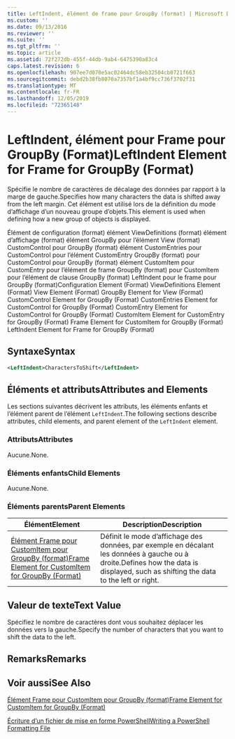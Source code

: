 ```yaml
---
title: LeftIndent, élément de frame pour GroupBy (format) | Microsoft Docs
ms.custom: ''
ms.date: 09/13/2016
ms.reviewer: ''
ms.suite: ''
ms.tgt_pltfrm: ''
ms.topic: article
ms.assetid: 72f272db-455f-44db-9ab4-6475390a83c4
caps.latest.revision: 6
ms.openlocfilehash: 907ee7d070e5ac02464dc58eb32504cb0721f663
ms.sourcegitcommit: debd2b38fb8070a7357bf1a4bf9cc736f3702f31
ms.translationtype: MT
ms.contentlocale: fr-FR
ms.lasthandoff: 12/05/2019
ms.locfileid: "72365148"
---
```

# <a name="leftindent-element-for-frame-for-groupby-format"></a><span data-ttu-id="0b8db-102">LeftIndent, élément pour Frame pour GroupBy (Format)</span><span class="sxs-lookup"><span data-stu-id="0b8db-102">LeftIndent Element for Frame for GroupBy (Format)</span></span>

<span data-ttu-id="0b8db-103">Spécifie le nombre de caractères de décalage des données par rapport à la marge de gauche.</span><span class="sxs-lookup"><span data-stu-id="0b8db-103">Specifies how many characters the data is shifted away from the left margin.</span></span> <span data-ttu-id="0b8db-104">Cet élément est utilisé lors de la définition du mode d’affichage d’un nouveau groupe d’objets.</span><span class="sxs-lookup"><span data-stu-id="0b8db-104">This element is used when defining how a new group of objects is displayed.</span></span>

<span data-ttu-id="0b8db-105">Élément de configuration (format) élément ViewDefinitions (format) élément d’affichage (format) élément GroupBy pour l’élément View (format) CustomControl pour GroupBy (format) élément CustomEntries pour CustomControl pour l’élément CustomEntry GroupBy (format) pour CustomControl pour GroupBy (format) élément CustomItem pour CustomEntry pour l’élément de frame GroupBy (format) pour CustomItem pour l’élément de clause GroupBy (format) LeftIndent pour le frame pour GroupBy (format)</span><span class="sxs-lookup"><span data-stu-id="0b8db-105">Configuration Element (Format) ViewDefinitions Element (Format) View Element (Format) GroupBy Element for View (Format) CustomControl Element for GroupBy (Format) CustomEntries Element for CustomControl for GroupBy (Format) CustomEntry Element for CustomControl for GroupBy (Format) CustomItem Element for CustomEntry for GroupBy (Format) Frame Element for CustomItem for GroupBy (Format) LeftIndent Element for Frame for GroupBy (Format)</span></span>

## <a name="syntax"></a><span data-ttu-id="0b8db-106">Syntaxe</span><span class="sxs-lookup"><span data-stu-id="0b8db-106">Syntax</span></span>

```xml
<LeftIndent>CharactersToShift</LeftIndent>
```

## <a name="attributes-and-elements"></a><span data-ttu-id="0b8db-107">Éléments et attributs</span><span class="sxs-lookup"><span data-stu-id="0b8db-107">Attributes and Elements</span></span>

<span data-ttu-id="0b8db-108">Les sections suivantes décrivent les attributs, les éléments enfants et l’élément parent de l’élément `LeftIndent`.</span><span class="sxs-lookup"><span data-stu-id="0b8db-108">The following sections describe attributes, child elements, and parent element of the `LeftIndent` element.</span></span>

### <a name="attributes"></a><span data-ttu-id="0b8db-109">Attributs</span><span class="sxs-lookup"><span data-stu-id="0b8db-109">Attributes</span></span>

<span data-ttu-id="0b8db-110">Aucune.</span><span class="sxs-lookup"><span data-stu-id="0b8db-110">None.</span></span>

### <a name="child-elements"></a><span data-ttu-id="0b8db-111">Éléments enfants</span><span class="sxs-lookup"><span data-stu-id="0b8db-111">Child Elements</span></span>

<span data-ttu-id="0b8db-112">Aucune.</span><span class="sxs-lookup"><span data-stu-id="0b8db-112">None.</span></span>

### <a name="parent-elements"></a><span data-ttu-id="0b8db-113">Éléments parents</span><span class="sxs-lookup"><span data-stu-id="0b8db-113">Parent Elements</span></span>

|<span data-ttu-id="0b8db-114">Élément</span><span class="sxs-lookup"><span data-stu-id="0b8db-114">Element</span></span>|<span data-ttu-id="0b8db-115">Description</span><span class="sxs-lookup"><span data-stu-id="0b8db-115">Description</span></span>|
|-------------|-----------------|
|[<span data-ttu-id="0b8db-116">Élément Frame pour CustomItem pour GroupBy (format)</span><span class="sxs-lookup"><span data-stu-id="0b8db-116">Frame Element for CustomItem for GroupBy (Format)</span></span>](./frame-element-for-customitem-for-groupby-format.md)|<span data-ttu-id="0b8db-117">Définit le mode d’affichage des données, par exemple en décalant les données à gauche ou à droite.</span><span class="sxs-lookup"><span data-stu-id="0b8db-117">Defines how the data is displayed, such as shifting the data to the left or right.</span></span>|

## <a name="text-value"></a><span data-ttu-id="0b8db-118">Valeur de texte</span><span class="sxs-lookup"><span data-stu-id="0b8db-118">Text Value</span></span>

<span data-ttu-id="0b8db-119">Spécifiez le nombre de caractères dont vous souhaitez déplacer les données vers la gauche.</span><span class="sxs-lookup"><span data-stu-id="0b8db-119">Specify the number of characters that you want to shift the data to the left.</span></span>

## <a name="remarks"></a><span data-ttu-id="0b8db-120">Remarks</span><span class="sxs-lookup"><span data-stu-id="0b8db-120">Remarks</span></span>

## <a name="see-also"></a><span data-ttu-id="0b8db-121">Voir aussi</span><span class="sxs-lookup"><span data-stu-id="0b8db-121">See Also</span></span>

[<span data-ttu-id="0b8db-122">Élément Frame pour CustomItem pour GroupBy (format)</span><span class="sxs-lookup"><span data-stu-id="0b8db-122">Frame Element for CustomItem for GroupBy (Format)</span></span>](./frame-element-for-customitem-for-groupby-format.md)

[<span data-ttu-id="0b8db-123">Écriture d’un fichier de mise en forme PowerShell</span><span class="sxs-lookup"><span data-stu-id="0b8db-123">Writing a PowerShell Formatting File</span></span>](./writing-a-powershell-formatting-file.md)
